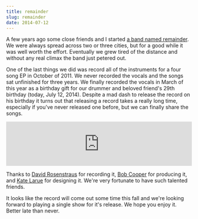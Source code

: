 ```yaml
---
title: remainder
slug: remainder
date: 2014-07-12
---
```


A few years ago some close friends and I started [a band named remainder](remaindersongs.bandcamp.com). We were always spread across two or three cities, but for a good while it was well worth the effort. Eventually we grew tired of the distance and without any real climax the band just petered out.

One of the last things we did was record all of the instruments for a four song EP in October of 2011. We never recorded the vocals and the songs sat unfinished for three years. We finally recorded the vocals in March of this year as a birthday gift for our drummer and beloved friend's 29th birthday (today, July 12, 2014). Despite a mad dash to release the record on his birthday it turns out that releasing a record takes a really long time, especially if you've never released one before, but we can finally share the songs.

<iframe style="border: 0; width: 100%; height: 120px;" src="http://bandcamp.com/EmbeddedPlayer/album=4096844278/size=large/bgcol=ffffff/linkcol=333333/tracklist=false/artwork=small/transparent=true/" seamless><a href="http://remaindersongs.bandcamp.com/album/remainder">remainder by remainder</a></iframe>

Thanks to [David Rosenstraus](https://www.facebook.com/braddockhitfactory) for recording it, [Bob Cooper](http://www.bobcooperproducer.com/) for producing it, and [Kate Larue](http://www.katelarue.com/) for designing it. We're very fortunate to have such talented friends.

It looks like the record will come out some time this fall and we're looking forward to playing a single show for it's release. We hope you enjoy it. Better late than never.
